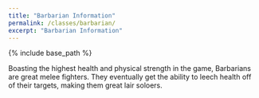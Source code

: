 ```yaml
---
title: "Barbarian Information"
permalink: /classes/barbarian/
excerpt: "Barbarian Information"
---
```


{% include base_path %}

Boasting the highest health and physical strength in the game, Barbarians are great melee fighters. They eventually get the ability to leech health off of their targets, making them great lair soloers.

